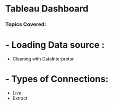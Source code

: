 # Tableau Dashboard

### Topics Covered: 
 
# - Loading Data source : 
 
  - Cleaning with DataInterpretor

# - Types of Connections:
  -   Live 
  -   Extract
